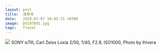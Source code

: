 ```yaml
---
layout: post
title:  浅草寺
date:   2020-03-07 10:45:15 +0300
image:  DSC07601.jpg
tags:   Travel
---
```


![]({{site.baseurl}}/img/DSC07601.jpg)
SONY α7Ⅲ, Carl Zeiss Loxia 2/50, 1/40, F2.8, ISO1000, Photo by lhivera
